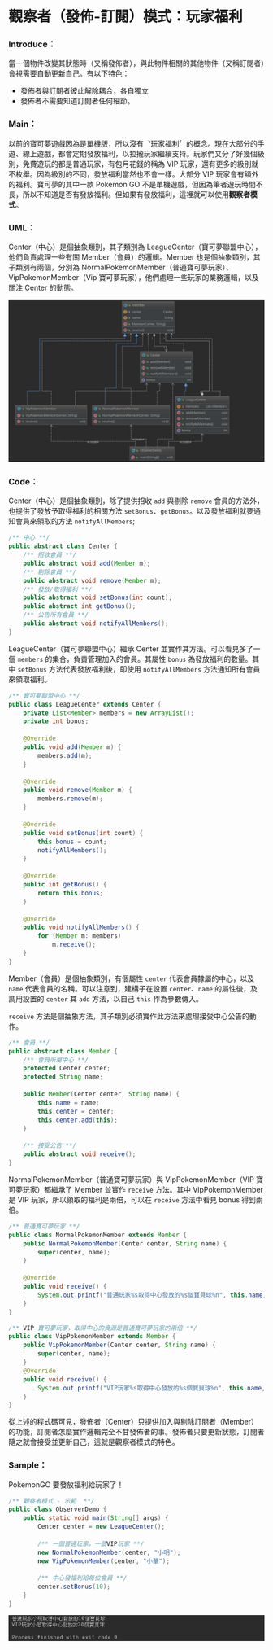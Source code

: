 # 觀察者（發佈-訂閱）模式：玩家福利
### Introduce：
當一個物件改變其狀態時（又稱發佈者），與此物件相關的其他物件（又稱訂閱者）會視需要自動更新自己。有以下特色：

* 發佈者與訂閱者彼此解除耦合，各自獨立
* 發佈者不需要知道訂閱者任何細節。

### Main：

以前的寶可夢遊戲因為是單機版，所以沒有〝玩家福利〞的概念。現在大部分的手遊、線上遊戲，都會定期發放福利，以拉攏玩家繼續支持。玩家們又分了好幾個級別，免費遊玩的都是普通玩家，有包月花錢的稱為 VIP 玩家，還有更多的級別就不枚舉。因為級別的不同，發放福利當然也不會一樣。大部分 VIP 玩家會有額外的福利。寶可夢的其中一款 Pokemon GO 不是單機遊戲，但因為筆者遊玩時間不長，所以不知道是否有發放福利。但如果有發放福利，這裡就可以使用**觀察者模式**。 

### UML：
Center（中心）是個抽象類別，其子類別為 LeagueCenter（寶可夢聯盟中心），他們負責處理一些有關 Member（會員）的邏輯。Member 也是個抽象類別，其子類別有兩個，分別為 NormalPokemonMember（普通寶可夢玩家）、VipPokemonMember（Vip 寶可夢玩家），他們處理一些玩家的業務邏輯，以及關注  Center 的動態。

![Observer UML](/1_Basic/Design_Pattern/Image/Observer_J.png "Observer UML")

### Code：

Center（中心）是個抽象類別，除了提供招收 `add` 與剔除 `remove` 會員的方法外，也提供了發放予取得福利的相關方法 `setBonus`、`getBonus`。以及發放福利就要通知會員來領取的方法 `notifyAllMembers`;
```Java
/** 中心 **/
public abstract class Center {
    /** 招收會員 **/
    public abstract void add(Member m);
    /** 剔除會員 **/
    public abstract void remove(Member m);
    /** 發放/取得福利 **/
    public abstract void setBonus(int count);
    public abstract int getBonus();
    /** 公告所有會員 **/
    public abstract void notifyAllMembers();
}
```

LeagueCenter（寶可夢聯盟中心）繼承 Center 並實作其方法。可以看見多了一個 `members` 的集合，負責管理加入的會員。其屬性 `bonus` 為發放福利的數量。其中 `setBonus` 方法代表發放福利後，即使用 `notifyAllMembers` 方法通知所有會員來領取福利。

```Java
/** 寶可夢聯盟中心 **/
public class LeagueCenter extends Center {
    private List<Member> members = new ArrayList();
    private int bonus;

    @Override
    public void add(Member m) {
        members.add(m);
    }

    @Override
    public void remove(Member m) {
        members.remove(m);
    }

    @Override
    public void setBonus(int count) {
        this.bonus = count;
        notifyAllMembers();
    }

    @Override
    public int getBonus() {
        return this.bonus;
    }

    @Override
    public void notifyAllMembers() {
        for (Member m: members)
            m.receive();
    }
}
```

Member（會員）是個抽象類別，有個屬性 `center` 代表會員隸屬的中心，以及 `name` 代表會員的名稱。可以注意到，建構子在設置 `center`、`name` 的屬性後，及調用設置的 `center` 其 `add` 方法，以自己 `this` 作為參數傳入。

`receive` 方法是個抽象方法，其子類別必須實作此方法來處理接受中心公告的動作。

```Java
/** 會員 **/
public abstract class Member {
    /** 會員所屬中心 **/
    protected Center center;
    protected String name;

    public Member(Center center, String name) {
        this.name = name;
        this.center = center;
        this.center.add(this);
    }

    /** 接受公告 **/
    public abstract void receive();
}
```

NormalPokemonMember（普通寶可夢玩家）與 VipPokemonMember（VIP 寶可夢玩家）都繼承了 Member 並實作 `receive` 方法。其中 VipPokemonMember 是 VIP 玩家，所以領取的福利是兩倍，可以在 `receive` 方法中看見 bonus 得到兩倍。

```Java
/** 普通寶可夢玩家 **/
public class NormalPokemonMember extends Member {
    public NormalPokemonMember(Center center, String name) {
        super(center, name);
    }

    @Override
    public void receive() {
        System.out.printf("普通玩家%s取得中心發放的%s個寶貝球%n", this.name, this.center.getBonus());
    }
}
```
```Java
/** VIP 寶可夢玩家，取得中心的資源是普通寶可夢玩家的兩倍 **/
public class VipPokemonMember extends Member {
    public VipPokemonMember(Center center, String name) {
        super(center, name);
    }
    @Override
    public void receive() {
        System.out.printf("VIP玩家%s取得中心發放的%s個寶貝球%n", this.name, this.center.getBonus() * 2);
    }
}

```

從上述的程式碼可見，發佈者（Center）只提供加入與剔除訂閱者（Member）的功能，訂閱者怎麼實作邏輯完全不甘發佈者的事。發佈者只要更新狀態，訂閱者隨之就會接受並更新自己，這就是觀察者模式的特色。

### Sample：
PokemonGO 要發放福利給玩家了！

```Java
/** 觀察者模式 - 示範  **/
public class ObserverDemo {
    public static void main(String[] args) {
        Center center = new LeagueCenter();

        /** 一個普通玩家，一個VIP玩家 **/
        new NormalPokemonMember(center, "小明");
        new VipPokemonMember(center, "小華");

        /** 中心發福利給每位會員 **/
        center.setBonus(10);
    }
}
```
![Observer Result](/1_Basic/Design_Pattern/Image/Observer_R.png "Observer Result")
